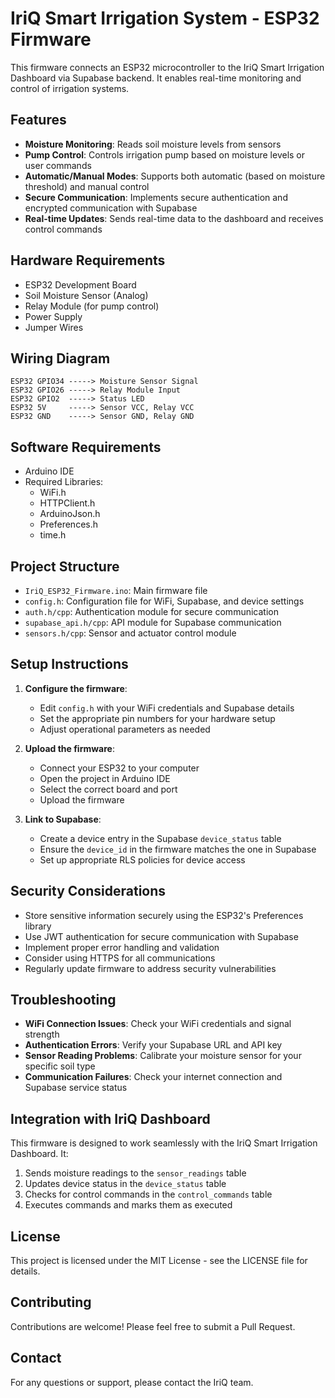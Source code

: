 # IriQ Smart Irrigation System - ESP32 Firmware

This firmware connects an ESP32 microcontroller to the IriQ Smart Irrigation Dashboard via Supabase backend. It enables real-time monitoring and control of irrigation systems.

## Features

- **Moisture Monitoring**: Reads soil moisture levels from sensors
- **Pump Control**: Controls irrigation pump based on moisture levels or user commands
- **Automatic/Manual Modes**: Supports both automatic (based on moisture threshold) and manual control
- **Secure Communication**: Implements secure authentication and encrypted communication with Supabase
- **Real-time Updates**: Sends real-time data to the dashboard and receives control commands

## Hardware Requirements

- ESP32 Development Board
- Soil Moisture Sensor (Analog)
- Relay Module (for pump control)
- Power Supply
- Jumper Wires

## Wiring Diagram

```
ESP32 GPIO34 -----> Moisture Sensor Signal
ESP32 GPIO26 -----> Relay Module Input
ESP32 GPIO2  -----> Status LED
ESP32 5V     -----> Sensor VCC, Relay VCC
ESP32 GND    -----> Sensor GND, Relay GND
```

## Software Requirements

- Arduino IDE
- Required Libraries:
  - WiFi.h
  - HTTPClient.h
  - ArduinoJson.h
  - Preferences.h
  - time.h

## Project Structure

- `IriQ_ESP32_Firmware.ino`: Main firmware file
- `config.h`: Configuration file for WiFi, Supabase, and device settings
- `auth.h/cpp`: Authentication module for secure communication
- `supabase_api.h/cpp`: API module for Supabase communication
- `sensors.h/cpp`: Sensor and actuator control module

## Setup Instructions

1. **Configure the firmware**:
   - Edit `config.h` with your WiFi credentials and Supabase details
   - Set the appropriate pin numbers for your hardware setup
   - Adjust operational parameters as needed

2. **Upload the firmware**:
   - Connect your ESP32 to your computer
   - Open the project in Arduino IDE
   - Select the correct board and port
   - Upload the firmware

3. **Link to Supabase**:
   - Create a device entry in the Supabase `device_status` table
   - Ensure the `device_id` in the firmware matches the one in Supabase
   - Set up appropriate RLS policies for device access

## Security Considerations

- Store sensitive information securely using the ESP32's Preferences library
- Use JWT authentication for secure communication with Supabase
- Implement proper error handling and validation
- Consider using HTTPS for all communications
- Regularly update firmware to address security vulnerabilities

## Troubleshooting

- **WiFi Connection Issues**: Check your WiFi credentials and signal strength
- **Authentication Errors**: Verify your Supabase URL and API key
- **Sensor Reading Problems**: Calibrate your moisture sensor for your specific soil type
- **Communication Failures**: Check your internet connection and Supabase service status

## Integration with IriQ Dashboard

This firmware is designed to work seamlessly with the IriQ Smart Irrigation Dashboard. It:

1. Sends moisture readings to the `sensor_readings` table
2. Updates device status in the `device_status` table
3. Checks for control commands in the `control_commands` table
4. Executes commands and marks them as executed

## License

This project is licensed under the MIT License - see the LICENSE file for details.

## Contributing

Contributions are welcome! Please feel free to submit a Pull Request.

## Contact

For any questions or support, please contact the IriQ team.
